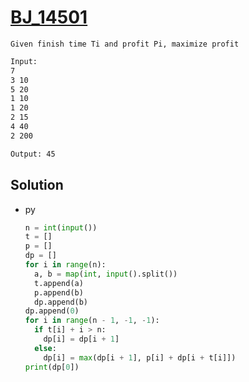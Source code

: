 # [BJ_14501](https://acmicpc.net/problem/14501)

```en
Given finish time Ti and profit Pi, maximize profit
```

```txt
Input:
7
3 10
5 20
1 10
1 20
2 15
4 40
2 200

Output: 45
```

## Solution

* py

  ```py
  n = int(input())
  t = []
  p = []
  dp = []
  for i in range(n):
    a, b = map(int, input().split())
    t.append(a)
    p.append(b)
    dp.append(b)
  dp.append(0)
  for i in range(n - 1, -1, -1):
    if t[i] + i > n:
      dp[i] = dp[i + 1]
    else:
      dp[i] = max(dp[i + 1], p[i] + dp[i + t[i]])
  print(dp[0])
  ```
